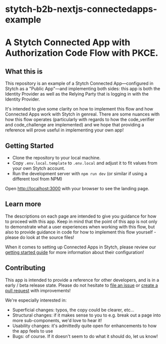 # stytch-b2b-nextjs-connectedapps-example

A Stytch Connected App with Authorization Code Flow with PKCE.
=======

## What this is

This repository is an example of a Stytch Connected App&mdash;configured in Stytch as a "Public App"&mdash;and implementing both sides: this app is both the Identity Provider as well as the Relying Party that is logging in with the Identity Provider.

It's intended to give some clarity on how to implement this flow and how Connected Apps work with Stytch in genreal. There are some nuances with how this flow operates (particularly with regards to how the code_verifier and code_challenge are implemented) and we hope that providing a reference will prove useful in implementing your own app!

## Getting Started

* Clone the repository to your local machine.
* Copy `.env.local.template` to `.env.local` and adjust it to fit values from your own Stytch account.
* Run the development server with `npm run dev` (or similar if using a different tool from NPM)

Open [http://localhost:3000](http://localhost:3000) with your browser to see the landing page.

## Learn more

The descriptions on each page are intended to give you guidance for how to proceed with this app. Keep in mind that the point of this app is not only to demonstrate what a user experiences when working with this flow, but also to provide guidance in code for how to implement this flow yourself - please do look at the source files!

When it comes to setting up Connected Apps in Stytch, please review our [getting started guide](https://stytch.com/docs/b2b/guides/connected-apps/getting-started) for more information about their configuration!

## Contributing

This app is intended to provide a reference for other developers, and is in a early / beta release state. Please do not hesitate to [file an issue](https://github.com/stytchauth/stytch-b2b-nextjs-connectedapps-example/issues) or [create a pull request](https://github.com/stytchauth/stytch-b2b-nextjs-connectedapps-example/pulls) with improvements!

We're especially interested in:
* Superficial changes: typos, the copy could be clearer, etc...
* Structural changes: if it makes sense to you to e.g. break out a page into more sub-components, we'd love to hear it!
* Usability changes: it's admittedly quite open for enhancements to how the app feels to use
* Bugs: of course. If it doesn't seem to do what it should do, let us know!
